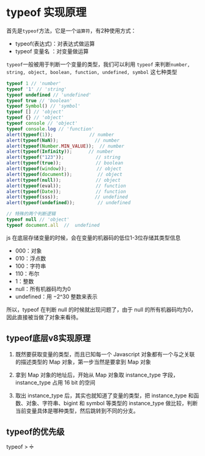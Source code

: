 # typeof 实现原理

首先是`typeof`方法，它是一个`运算符`，有2种使用方式：

+ typeof(表达式)：对表达式做运算
+ typeof 变量名 ：对变量做运算

`typeof`一般被用于判断一个变量的类型，我们可以利用 `typeof` 来判断`number, string, object, boolean, function, undefined, symbol` 这七种类型

```js
typeof 1 // 'number'
typeof '1' // 'string'
typeof undefined // 'undefined'
typeof true // 'boolean'
typeof Symbol() // 'symbol'
typeof [] // 'object'
typeof {} // 'object'
typeof console // 'object'
typeof console.log // 'function'
alert(typeof(1));    　　　　　 // number
alert(typeof(NaN));　　　　　　　　// number
alert(typeof(Number.MIN_VALUE));  // number
alert(typeof(Infinity));      // number 
alert(typeof("123"));　　　　　　　// string
alert(typeof(true));　　　　　　　 // boolean
alert(typeof(window));　　　　　　 // object
alert(typeof(document));　　　　　 // object
alert(typeof(null));　　　　　　　 // object
alert(typeof(eval));　　　　　　　 // function
alert(typeof(Date));　　　　　　　 // function
alert(typeof(sss));　　　　　　　　// undefined
alert(typeof(undefined));　　　　　// undefined

// 特殊的两个判断逻辑
typeof null // 'object'
typeof document.all  //  undefined
```

js 在底层存储变量的时候，会在变量的机器码的低位1-3位存储其类型信息

+ 000：对象
+ 010：浮点数
+ 100：字符串
+ 110：布尔
+ 1：整数
+ null：所有机器码均为0
+ undefined：用 −2^30 整数来表示

所以，typeof 在判断 null 的时候就出现问题了，由于 null 的所有机器码均为0，因此直接被当做了对象来看待。

## typeof底层v8实现原理

1. 既然要获取变量的类型，而且已知每一个 Javascript 对象都有一个与之关联的描述类型的 Map 对象，第一步当然是要拿到 Map 对象

2. 拿到 Map 对象的地址后，开始从 Map 对象取 instance_type 字段，instance_type 占用 16 bit 的空间

3. 取出 instance_type 后，其实也就知道了变量的类型，把 instance_type 和函数、对象、字符串、bigint 和 symbol 等类型的 instance_type 做比较，判断当前变量具体是哪种类型，然后跳转到不同的分支。

## typeof的优先级

typeof > ➗